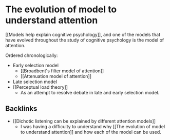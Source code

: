 # The evolution of model to understand attention
[[Models help explain cognitive psychology]], and one of the models that have evolved throughout the study of cognitive psychology is the model of attention.

Ordered chronologically:

* Early selection model
  * [[Broadbent's filter model of attention]]
  * [[Attenuation model of attention]]
* Late selection model
* [[Perceptual load theory]]
  * As an attempt to resolve debate in late and early selection model.

## Backlinks
* [[Dichotic listening can be explained by different attention models]]
	* I was having a difficulty to understand why [[The evolution of model to understand attention]] and how each of the model can be used.

<!-- #evergreen -->

<!-- {BearID:C795A85C-D203-48D6-88B1-BE14D3648991-81026-00000C18D676BFF5} -->
